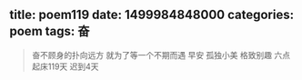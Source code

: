 title: poem119
date: 1499984848000
categories: poem
tags: 奋
---
> 奋不顾身的扑向远方
就为了等一个不期而遇
早安
孤独小美
格致别趣
六点起床119天 迟到4天